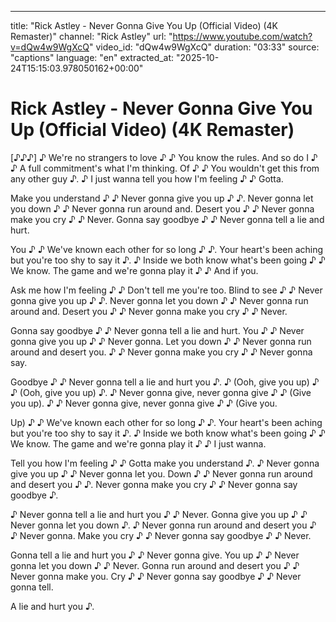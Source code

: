 ---
title: "Rick Astley \- Never Gonna Give You Up \(Official Video\) \(4K Remaster\)"
channel: "Rick Astley"
url: "https://www.youtube.com/watch?v=dQw4w9WgXcQ"
video_id: "dQw4w9WgXcQ"
duration: "03:33"
source: "captions"
language: "en"
extracted_at: "2025-10-24T15:15:03.978050162+00:00"
# Rick Astley \- Never Gonna Give You Up \(Official Video\) \(4K Remaster\)

[♪♪♪] ♪ We're no strangers to love ♪ ♪ You know the rules. And so do I ♪ ♪ A full commitment's what I'm thinking. Of ♪ ♪ You wouldn't get this from any other guy ♪. ♪ I just wanna tell you how I'm feeling ♪ ♪ Gotta.

Make you understand ♪ ♪ Never gonna give you up ♪ ♪. Never gonna let you down ♪ ♪ Never gonna run around and. Desert you ♪ ♪ Never gonna make you cry ♪ ♪ Never. Gonna say goodbye ♪ ♪ Never gonna tell a lie and hurt.

You ♪ ♪ We've known each other for so long ♪ ♪. Your heart's been aching but you're too shy to say it ♪. ♪ Inside we both know what's been going ♪ ♪ We know. The game and we're gonna play it ♪ ♪ And if you.

Ask me how I'm feeling ♪ ♪ Don't tell me you're too. Blind to see ♪ ♪ Never gonna give you up ♪ ♪. Never gonna let you down ♪ ♪ Never gonna run around and. Desert you ♪ ♪ Never gonna make you cry ♪ ♪ Never.

Gonna say goodbye ♪ ♪ Never gonna tell a lie and hurt. You ♪ ♪ Never gonna give you up ♪ ♪ Never gonna. Let you down ♪ ♪ Never gonna run around and desert you. ♪ ♪ Never gonna make you cry ♪ ♪ Never gonna say.

Goodbye ♪ ♪ Never gonna tell a lie and hurt you ♪. ♪ (Ooh, give you up) ♪ ♪ (Ooh, give you up) ♪. ♪ Never gonna give, never gonna give ♪ ♪ (Give you up). ♪ ♪ Never gonna give, never gonna give ♪ ♪ (Give you.

Up) ♪ ♪ We've known each other for so long ♪ ♪. Your heart's been aching but you're too shy to say it ♪. ♪ Inside we both know what's been going ♪ ♪ We know. The game and we're gonna play it ♪ ♪ I just wanna.

Tell you how I'm feeling ♪ ♪ Gotta make you understand ♪. ♪ Never gonna give you up ♪ ♪ Never gonna let you. Down ♪ ♪ Never gonna run around and desert you ♪ ♪. Never gonna make you cry ♪ ♪ Never gonna say goodbye ♪.

♪ Never gonna tell a lie and hurt you ♪ ♪ Never. Gonna give you up ♪ ♪ Never gonna let you down ♪. ♪ Never gonna run around and desert you ♪ ♪ Never gonna. Make you cry ♪ ♪ Never gonna say goodbye ♪ ♪ Never.

Gonna tell a lie and hurt you ♪ ♪ Never gonna give. You up ♪ ♪ Never gonna let you down ♪ ♪ Never. Gonna run around and desert you ♪ ♪ Never gonna make you. Cry ♪ ♪ Never gonna say goodbye ♪ ♪ Never gonna tell.

A lie and hurt you ♪.